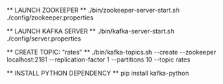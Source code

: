 ** LAUNCH ZOOKEEPER **
./bin/zookeeper-server-start.sh ./config/zookeeper.properties

** LAUNCH KAFKA SERVER **
./bin/kafka-server-start.sh ./config/server.properties

** CREATE TOPIC: "rates" **
./bin/kafka-topics.sh --create --zookeeper localhost:2181 --replication-factor 1 --partitions 10 --topic rates

** INSTALL PYTHON DEPENDENCY **
pip install kafka-python
